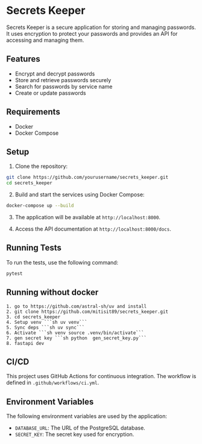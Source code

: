 # Secrets Keeper

Secrets Keeper is a secure application for storing and managing passwords. It uses encryption to protect your passwords and provides an API for accessing and managing them.

## Features

- Encrypt and decrypt passwords
- Store and retrieve passwords securely
- Search for passwords by service name
- Create or update passwords

## Requirements

- Docker
- Docker Compose

## Setup

1. Clone the repository:

```sh
git clone https://github.com/yourusername/secrets_keeper.git
cd secrets_keeper
```

2. Build and start the services using Docker Compose:

```sh
docker-compose up --build
```

3. The application will be available at `http://localhost:8000`.

4. Access the API documentation at `http://localhost:8000/docs`.

## Running Tests

To run the tests, use the following command:

```sh
pytest
```
## Running without docker
    1. go to https://github.com/astral-sh/uv and install 
    2. git clone https://github.com/mitisit89/secrets_keeper.git
    3. cd secrets_keeper
    4. Setup venv ```sh uv venv```
    5. Sync deps ```sh uv sync```
    6. Activate ```sh venv source .venv/bin/activate```
    7. gen secret key ```sh python  gen_secret_key.py```
    8. fastapi dev
## CI/CD

This project uses GitHub Actions for continuous integration. The workflow is defined in `.github/workflows/ci.yml`.

## Environment Variables

The following environment variables are used by the application:

- `DATABASE_URL`: The URL of the PostgreSQL database.
- `SECRET_KEY`: The secret key used for encryption.

